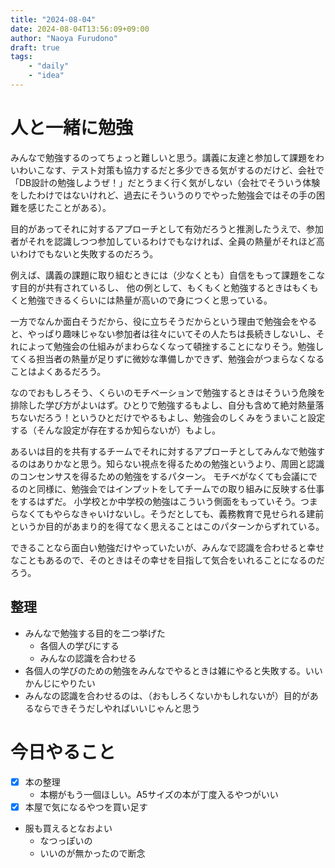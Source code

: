 ```yaml
---
title: "2024-08-04"
date: 2024-08-04T13:56:09+09:00
author: "Naoya Furudono"
draft: true
tags:
    - "daily"
    - "idea"
---
```


# 人と一緒に勉強

みんなで勉強するのってちょっと難しいと思う。講義に友達と参加して課題をわいわいこなす、テスト対策も協力するだと多少できる気がするのだけど、会社で「DB設計の勉強しようぜ！」だとうまく行く気がしない（会社でそういう体験をしたわけではないけれど、過去にそういうのりでやった勉強会ではその手の困難を感じたことがある）。

目的があってそれに対するアプローチとして有効だろうと推測したうえで、参加者がそれを認識しつつ参加しているわけでもなければ、全員の熱量がそれほど高いわけでもないと失敗するのだろう。

例えば、講義の課題に取り組むときには（少なくとも）自信をもって課題をこなす目的が共有されているし、
他の例として、もくもくと勉強するときはもくもくと勉強できるくらいには熱量が高いので身につくと思っている。

一方でなんか面白そうだから、役に立ちそうだからという理由で勉強会をやると、やっぱり趣味じゃない参加者は往々にいてその人たちは長続きしないし、それによって勉強会の仕組みがまわらなくなって頓挫することになりそう。勉強してくる担当者の熱量が足りずに微妙な準備しかできず、勉強会がつまらなくなることはよくあるだろう。

なのでおもしろそう、くらいのモチベーションで勉強するときはそういう危険を排除した学び方がよいはず。ひとりで勉強するもよし、自分も含めて絶対熱量落ちないだろう！というひとだけでやるもよし、勉強会のしくみをうまいこと設定する（そんな設定が存在するか知らないが）もよし。

あるいは目的を共有するチームでそれに対するアプローチとしてみんなで勉強するのはありかなと思う。知らない視点を得るための勉強というより、周囲と認識のコンセンサスを得るための勉強をするパターン。
モチベがなくても会議にでるのと同様に、勉強会ではインプットをしてチームでの取り組みに反映する仕事をするはずだ。
小学校とか中学校の勉強はこういう側面をもっていそう。つまらなくてもやらなきゃいけないし。そうだとしても、義務教育で見せられる建前というか目的があまり的を得てなく思えることはこのパターンからずれている。

できることなら面白い勉強だけやっていたいが、みんなで認識を合わせると幸せなこともあるので、そのときはその幸せを目指して気合をいれることになるのだろう。

## 整理

- みんなで勉強する目的を二つ挙げた
  - 各個人の学びにする
  - みんなの認識を合わせる
- 各個人の学びのための勉強をみんなでやるときは雑にやると失敗する。いいかんじにやりたい
- みんなの認識を合わせるのは、（おもしろくないかもしれないが）目的があるならできそうだしやればいいじゃんと思う

# 今日やること

- [x] 本の整理
  - 本棚がもう一個ほしい。A5サイズの本が丁度入るやつがいい
- [x] 本屋で気になるやつを買い足す
- 服も買えるとなおよい
  - なつっぽいの
  - いいのが無かったので断念

